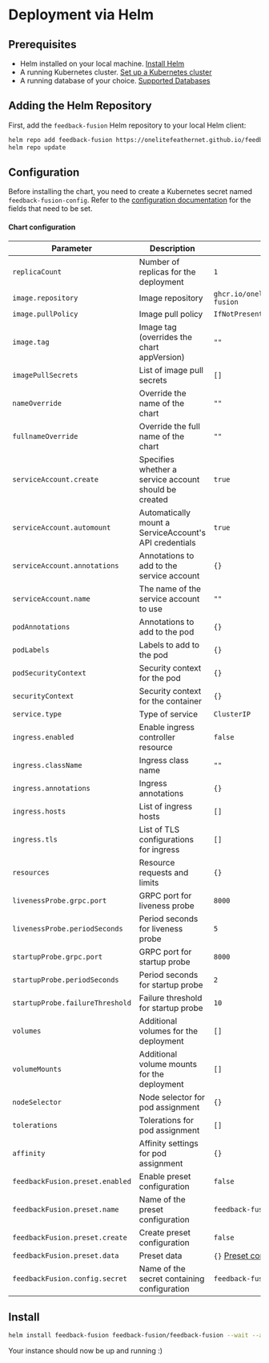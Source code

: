 
# Deployment via Helm

## Prerequisites

- Helm installed on your local machine. [Install Helm](https://helm.sh/docs/intro/install/)
- A running Kubernetes cluster. [Set up a Kubernetes cluster](https://kubernetes.io/docs/setup/)
- A running database of your choice. [Supported Databases](/docs/configuration#database-configuration)

## Adding the Helm Repository
First, add the `feedback-fusion` Helm repository to your local Helm client:

```sh
helm repo add feedback-fusion https://onelitefeathernet.github.io/feedback-fusion/
helm repo update
```

## Configuration
Before installing the chart, you need to create a Kubernetes secret named `feedback-fusion-config`.
Refer to the [configuration documentation](/docs/configuration) for the fields that need to be set.

#### Chart configuration 

| Parameter                                   | Description                                                                                   | Default                                                   |
|---------------------------------------------|-----------------------------------------------------------------------------------------------|-----------------------------------------------------------|
| `replicaCount`                              | Number of replicas for the deployment                                                         | `1`                                                       |
| `image.repository`                          | Image repository                                                                              | `ghcr.io/onelitefeathernet/feedback-fusion`               |
| `image.pullPolicy`                          | Image pull policy                                                                             | `IfNotPresent`                                            |
| `image.tag`                                 | Image tag (overrides the chart appVersion)                                                    | `""`                                                      |
| `imagePullSecrets`                          | List of image pull secrets                                                                    | `[]`                                                      |
| `nameOverride`                              | Override the name of the chart                                                                | `""`                                                      |
| `fullnameOverride`                          | Override the full name of the chart                                                           | `""`                                                      |
| `serviceAccount.create`                     | Specifies whether a service account should be created                                         | `true`                                                    |
| `serviceAccount.automount`                  | Automatically mount a ServiceAccount's API credentials                                        | `true`                                                    |
| `serviceAccount.annotations`                | Annotations to add to the service account                                                     | `{}`                                                      |
| `serviceAccount.name`                       | The name of the service account to use                                                        | `""`                                                      |
| `podAnnotations`                            | Annotations to add to the pod                                                                 | `{}`                                                      |
| `podLabels`                                 | Labels to add to the pod                                                                      | `{}`                                                      |
| `podSecurityContext`                        | Security context for the pod                                                                  | `{}`                                                      |
| `securityContext`                           | Security context for the container                                                            | `{}`                                                      |
| `service.type`                              | Type of service                                                                               | `ClusterIP`                                               |
| `ingress.enabled`                           | Enable ingress controller resource                                                            | `false`                                                   |
| `ingress.className`                         | Ingress class name                                                                            | `""`                                                      |
| `ingress.annotations`                       | Ingress annotations                                                                           | `{}`                                                      |
| `ingress.hosts`                             | List of ingress hosts                                                                         | `[]` |
| `ingress.tls`                               | List of TLS configurations for ingress                                                        | `[]`                                                      |
| `resources`                                 | Resource requests and limits                                                                  | `{}`                                                      |
| `livenessProbe.grpc.port`                   | GRPC port for liveness probe                                                                  | `8000`                                                    |
| `livenessProbe.periodSeconds`               | Period seconds for liveness probe                                                             | `5`                                                       |
| `startupProbe.grpc.port`                    | GRPC port for startup probe                                                                   | `8000`                                                    |
| `startupProbe.periodSeconds`                | Period seconds for startup probe                                                              | `2`                                                       |
| `startupProbe.failureThreshold`             | Failure threshold for startup probe                                                           | `10`                                                      |
| `volumes`                                   | Additional volumes for the deployment                                                         | `[]`                                                      |
| `volumeMounts`                              | Additional volume mounts for the deployment                                                   | `[]`                                                      |
| `nodeSelector`                              | Node selector for pod assignment                                                              | `{}`                                                      |
| `tolerations`                               | Tolerations for pod assignment                                                                | `[]`                                                      |
| `affinity`                                  | Affinity settings for pod assignment                                                          | `{}`                                                      |
| `feedbackFusion.preset.enabled`             | Enable preset configuration                                                                   | `false`                                                   |
| `feedbackFusion.preset.name`                | Name of the preset configuration                                                              | `feedback-fusion-preset`                                  |
| `feedbackFusion.preset.create`              | Create preset configuration                                                                   | `false`                                                   |
| `feedbackFusion.preset.data`                | Preset data                                                                                   | `{}` [Preset configuration](/docs/configuration#presets)                                                      |
| `feedbackFusion.config.secret`              | Name of the secret containing configuration                                                   | `feedback-fusion-config`                                  |

## Install 

```sh 
helm install feedback-fusion feedback-fusion/feedback-fusion --wait --atomic
```

Your instance should now be up and running :)

